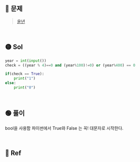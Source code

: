 ## 🔴 문제
> [윤년](https://www.acmicpc.net/problem/2753)

<br/>

## 🟡 Sol
```python
year = int(input())
check = ((year % 4)==0 and (year%100)!=0) or (year%400) == 0 

if(check == True):
    print("1")
else:
    print("0")
```
<br/>

## 🟢 풀이
bool을 사용함
파이썬에서 True와 False 는 꼭! 대문자로 시작한다.



<br/>

## 🔵 Ref

